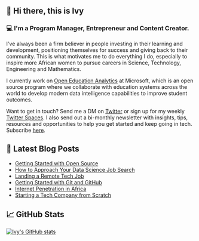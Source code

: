 ## 🤩 Hi there, this is Ivy

### 💻 I'm a Program Manager, Entrepreneur and Content Creator.

I've always been a firm believer in people investing in their learning and development, positioning themselves for success and giving back to their community. This is what motivates me to do everything I do, especially to inspire more African women to pursue careers in Science, Technology, Engineering and Mathematics.

I currently work on [Open Education Analytics](https://github.com/microsoft/OpenEduAnalytics) at Microsoft, which is an open source program where we collaborate with education systems across the world to develop modern data intelligence capabilities to improve student outcomes.

Want to get in touch? Send me a DM on [Twitter](https://twitter.com/ivybarley) or sign up for my weekly [Twitter Spaces](http://spaceswithivy.com). I also send out a bi-monthly newsletter with insights, tips, resources and opportunities to help you get started and keep going in tech. Subscribe [here](https://www.newsletter.ivybarley.com).


## 📝 Latest Blog Posts
- [Getting Started with Open Source](https://medium.com/@ivybarley/getting-started-with-open-source-d3b6640ab819)
- [How to Approach Your Data Science Job Search](https://medium.com/@ivybarley/how-to-approach-your-data-science-job-search-279d565c7ce7)
- [Landing a Remote Tech Job](https://medium.com/@ivybarley/tips-to-help-you-land-a-remote-tech-job-cd45f91a6060)
- [Getting Started with Git and GitHub](https://medium.com/@ivybarley/git-and-github-for-data-scientists-getting-started-b023b10a9c3e)
- [Internet Penetration in Africa](https://medium.com/@ivybarley/internet-penetration-in-africa-7d76ec2f44f0)
- [Starting a Tech Company from Scratch](https://medium.com/@ivybarley/what-to-know-to-get-started-as-a-tech-entrepreneur-efec83c0a73f)

## 📈 GitHub Stats 

[![Ivy's GitHub stats](https://github-readme-stats.vercel.app/api?username=ivybarley)](https://github.com/ivybarley)
